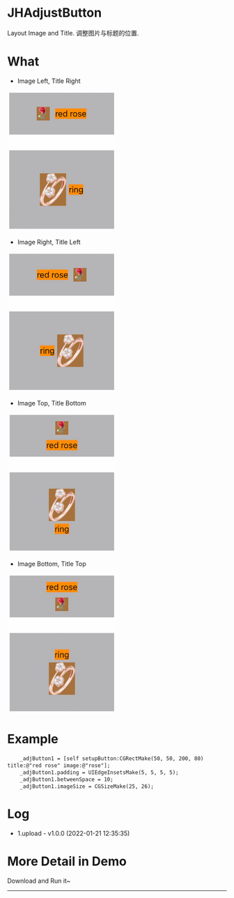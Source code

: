 # JHAdjustButton
Layout Image and Title. 调整图片与标题的位置.

# What
- Image Left, Title Right

![image](https://github.com/xjh093/JHAdjustButton/blob/main/img/01.png)

- Image Right, Title Left

![image](https://github.com/xjh093/JHAdjustButton/blob/main/img/02.png)

- Image Top, Title Bottom

![image](https://github.com/xjh093/JHAdjustButton/blob/main/img/03.png)

- Image Bottom, Title Top

![image](https://github.com/xjh093/JHAdjustButton/blob/main/img/04.png)

# Example
```
    _adjButton1 = [self setupButton:CGRectMake(50, 50, 200, 80) title:@"red rose" image:@"rose"];
    _adjButton1.padding = UIEdgeInsetsMake(5, 5, 5, 5);
    _adjButton1.betweenSpace = 10;
    _adjButton1.imageSize = CGSizeMake(25, 26);
```

# Log
- 1.upload - v1.0.0 (2022-01-21 12:35:35)

# More Detail in Demo
Download and Run it~

---
